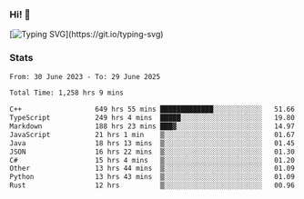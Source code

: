 ### Hi!  👋

[![Typing SVG](https://readme-typing-svg.herokuapp.com?font=Fira+Code&pause=1000&width=435&lines=Hello!+I'm+Texiwustion.)](https://git.io/typing-svg)

### Stats

<!--START_SECTION:waka-->

```txt
From: 30 June 2023 - To: 29 June 2025

Total Time: 1,258 hrs 9 mins

C++                  649 hrs 55 mins █████████████░░░░░░░░░░░░   51.66 %
TypeScript           249 hrs 4 mins  █████░░░░░░░░░░░░░░░░░░░░   19.80 %
Markdown             188 hrs 23 mins ███▓░░░░░░░░░░░░░░░░░░░░░   14.97 %
JavaScript           21 hrs 1 min    ▒░░░░░░░░░░░░░░░░░░░░░░░░   01.67 %
Java                 18 hrs 13 mins  ▒░░░░░░░░░░░░░░░░░░░░░░░░   01.45 %
JSON                 16 hrs 22 mins  ▒░░░░░░░░░░░░░░░░░░░░░░░░   01.30 %
C#                   15 hrs 4 mins   ▒░░░░░░░░░░░░░░░░░░░░░░░░   01.20 %
Other                13 hrs 44 mins  ▒░░░░░░░░░░░░░░░░░░░░░░░░   01.09 %
Python               13 hrs 43 mins  ▒░░░░░░░░░░░░░░░░░░░░░░░░   01.09 %
Rust                 12 hrs          ▒░░░░░░░░░░░░░░░░░░░░░░░░   00.96 %
```

<!--END_SECTION:waka-->
